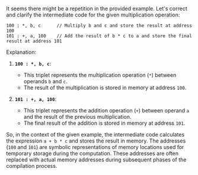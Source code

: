 It seems there might be a repetition in the provided example. Let's correct and clarify the intermediate code for the given multiplication operation:

```plaintext
100 : *, b, c      // Multiply b and c and store the result at address 100
101 : +, a, 100    // Add the result of b * c to a and store the final result at address 101
```

Explanation:

1. **`100 : *, b, c`**:
   - This triplet represents the multiplication operation (`*`) between operands `b` and `c`.
   - The result of the multiplication is stored in memory at address `100`.

2. **`101 : +, a, 100`**:
   - This triplet represents the addition operation (`+`) between operand `a` and the result of the previous multiplication.
   - The final result of the addition is stored in memory at address `101`.

So, in the context of the given example, the intermediate code calculates the expression `a + b * c` and stores the result in memory. The addresses (`100` and `101`) are symbolic representations of memory locations used for temporary storage during the computation. These addresses are often replaced with actual memory addresses during subsequent phases of the compilation process.